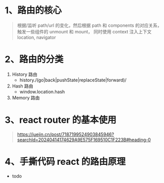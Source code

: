 # 1、路由的核心

> 根据/监听 path/url 的变化，然后根据 path 和 components 的对应关系，触发一些组件的 unmount 和 mount， 同时使用 context 注入上下文 location, navigator

# 2、路由的分类

1. History 路由
   - history./\(go|back|pushState|replaceState|forward)/
2. Hash 路由
   - window.location.hash
3. Memory 路由

# 3、react router 的基本使用

> https://juejin.cn/post/7187199524903845946?searchId=20240414174629A9E575F169510C1F223B#heading-0

# 4、手撕代码 react 的路由原理

- todo
